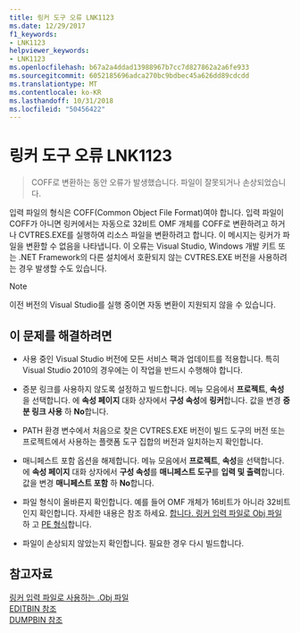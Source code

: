 ```yaml
---
title: 링커 도구 오류 LNK1123
ms.date: 12/29/2017
f1_keywords:
- LNK1123
helpviewer_keywords:
- LNK1123
ms.openlocfilehash: b67a2a4ddad13988967b7cc7d827862a2a6fe933
ms.sourcegitcommit: 6052185696adca270bc9bdbec45a626dd89cdcdd
ms.translationtype: MT
ms.contentlocale: ko-KR
ms.lasthandoff: 10/31/2018
ms.locfileid: "50456422"
---
```

# <a name="linker-tools-error-lnk1123"></a>링커 도구 오류 LNK1123

> COFF로 변환하는 동안 오류가 발생했습니다. 파일이 잘못되거나 손상되었습니다.

입력 파일의 형식은 COFF(Common Object File Format)여야 합니다. 입력 파일이 COFF가 아니면 링커에서는 자동으로 32비트 OMF 개체를 COFF로 변환하려고 하거나 CVTRES.EXE를 실행하여 리소스 파일을 변환하려고 합니다. 이 메시지는 링커가 파일을 변환할 수 없음을 나타냅니다. 이 오류는 Visual Studio, Windows 개발 키트 또는 .NET Framework의 다른 설치에서 호환되지 않는 CVTRES.EXE 버전을 사용하려는 경우 발생할 수도 있습니다.

> [!NOTE]
> 이전 버전의 Visual Studio를 실행 중이면 자동 변환이 지원되지 않을 수 있습니다.

## <a name="to-fix-the-problem"></a>이 문제를 해결하려면

- 사용 중인 Visual Studio 버전에 모든 서비스 팩과 업데이트를 적용합니다. 특히 Visual Studio 2010의 경우에는 이 작업을 반드시 수행해야 합니다.

- 증분 링크를 사용하지 않도록 설정하고 빌드합니다. 메뉴 모음에서 **프로젝트**, **속성**을 선택합니다. 에 **속성 페이지** 대화 상자에서 **구성 속성**에 **링커**합니다. 값을 변경 **증분 링크 사용** 하 **No**합니다.

- PATH 환경 변수에서 처음으로 찾은 CVTRES.EXE 버전이 빌드 도구의 버전 또는 프로젝트에서 사용하는 플랫폼 도구 집합의 버전과 일치하는지 확인합니다.

- 매니페스트 포함 옵션을 해제합니다. 메뉴 모음에서 **프로젝트**, **속성**을 선택합니다. 에 **속성 페이지** 대화 상자에서 **구성 속성**를 **매니페스트 도구**를 **입력 및 출력**합니다. 값을 변경 **매니페스트 포함** 하 **No**합니다.

- 파일 형식이 올바른지 확인합니다. 예를 들어 OMF 개체가 16비트가 아니라 32비트인지 확인합니다. 자세한 내용은 참조 하세요. [합니다. 링커 입력 파일로 Obj 파일](../../build/reference/dot-obj-files-as-linker-input.md) 하 고 [PE 형식](/windows/desktop/Debug/pe-format)합니다.

- 파일이 손상되지 않았는지 확인합니다. 필요한 경우 다시 빌드합니다.

## <a name="see-also"></a>참고자료

[링커 입력 파일로 사용하는 .Obj 파일](../../build/reference/dot-obj-files-as-linker-input.md)<br/>
[EDITBIN 참조](../../build/reference/editbin-reference.md)<br/>
[DUMPBIN 참조](../../build/reference/dumpbin-reference.md)
